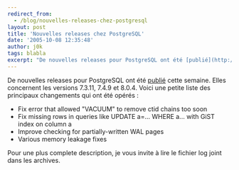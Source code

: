 ```yaml
---
redirect_from:
  - /blog/nouvelles-releases-chez-postgresql
layout: post
title: 'Nouvelles releases chez PostgreSQL'
date: '2005-10-08 12:35:48'
author: j0k
tags: blabla
excerpt: "De nouvelles releases pour PostgreSQL ont été [publié](http://www.postgresql.org/download) cette semaine. Elles concernent les versions 7.3.11, 7.4.9 et 8.0.4."
---
```


De nouvelles releases pour PostgreSQL ont été [publié](http://www.postgresql.org/download) cette semaine. Elles concernent les versions 7.3.11, 7.4.9 et 8.0.4.
Voici une petite liste des principaux changements qui ont été opérés :

* Fix error that allowed "VACUUM" to remove ctid chains too soon
* Fix missing rows in queries like UPDATE a=... WHERE a... with GiST index on column a
* Improve checking for partially-written WAL pages
* Various memory leakage fixes

Pour une plus complete description, je vous invite à lire le fichier log joint dans les archives.
